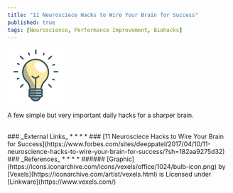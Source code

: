 ```yaml
---
title: "11 Neurosciece Hacks to Wire Your Brain for Success"
published: true
tags: [Neuroscience, Performance Improvement, Biohacks]
---
```


![](/links/assets/bulb-icon.png)

A few simple but very important daily hacks for a sharper brain.

<br>
### _External Links_
* * *
* ### [11 Neurosciece Hacks to Wire Your Brain for Success](https://www.forbes.com/sites/deeppatel/2017/04/10/11-neuroscience-hacks-to-wire-your-brain-for-success/?sh=182aa9275d32)

<br>
### _References_
* * *
* ###### [Graphic](https://icons.iconarchive.com/icons/vexels/office/1024/bulb-icon.png) by [Vexels](https://iconarchive.com/artist/vexels.html) is Licensed under [Linkware](https://www.vexels.com/)
